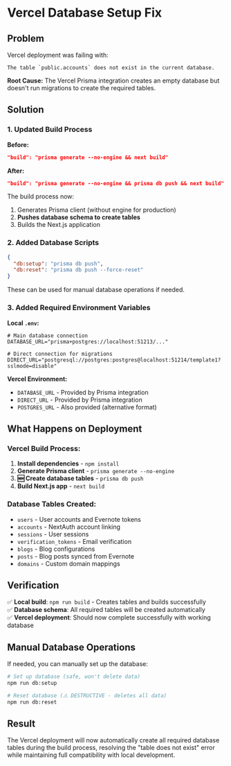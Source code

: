 # Vercel Database Setup Fix

## Problem

Vercel deployment was failing with:
```
The table `public.accounts` does not exist in the current database.
```

**Root Cause:** The Vercel Prisma integration creates an empty database but doesn't run migrations to create the required tables.

## Solution

### 1. Updated Build Process

**Before:**
```json
"build": "prisma generate --no-engine && next build"
```

**After:**
```json
"build": "prisma generate --no-engine && prisma db push && next build"
```

The build process now:
1. Generates Prisma client (without engine for production)
2. **Pushes database schema to create tables**
3. Builds the Next.js application

### 2. Added Database Scripts

```json
{
  "db:setup": "prisma db push",
  "db:reset": "prisma db push --force-reset"
}
```

These can be used for manual database operations if needed.

### 3. Added Required Environment Variables

**Local `.env`:**
```env
# Main database connection
DATABASE_URL="prisma+postgres://localhost:51213/..."

# Direct connection for migrations
DIRECT_URL="postgresql://postgres:postgres@localhost:51214/template1?sslmode=disable"
```

**Vercel Environment:**
- `DATABASE_URL` - Provided by Prisma integration
- `DIRECT_URL` - Provided by Prisma integration  
- `POSTGRES_URL` - Also provided (alternative format)

## What Happens on Deployment

### Vercel Build Process:
1. **Install dependencies** - `npm install`
2. **Generate Prisma client** - `prisma generate --no-engine`
3. **🆕 Create database tables** - `prisma db push`
4. **Build Next.js app** - `next build`

### Database Tables Created:
- `users` - User accounts and Evernote tokens
- `accounts` - NextAuth account linking
- `sessions` - User sessions
- `verification_tokens` - Email verification
- `blogs` - Blog configurations
- `posts` - Blog posts synced from Evernote
- `domains` - Custom domain mappings

## Verification

✅ **Local build**: `npm run build` - Creates tables and builds successfully  
✅ **Database schema**: All required tables will be created automatically  
✅ **Vercel deployment**: Should now complete successfully with working database  

## Manual Database Operations

If needed, you can manually set up the database:

```bash
# Set up database (safe, won't delete data)
npm run db:setup

# Reset database (⚠️ DESTRUCTIVE - deletes all data)
npm run db:reset
```

## Result

The Vercel deployment will now automatically create all required database tables during the build process, resolving the "table does not exist" error while maintaining full compatibility with local development.